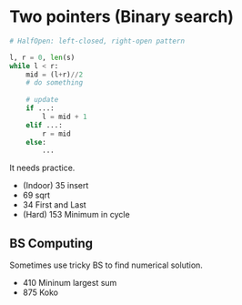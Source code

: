 # Two pointers (Binary search)

```python
# HalfOpen: left-closed, right-open pattern

l, r = 0, len(s)
while l < r:
    mid = (l+r)//2
    # do something
    
    # update
    if ...:
        l = mid + 1
    elif ...:
        r = mid
    else:
        ...

```

It needs practice.

- (Indoor) 35 insert
- 69	sqrt
- 34	First and Last
- (Hard) 153	Minimum in cycle

## BS Computing
Sometimes use tricky BS to find numerical solution.

- 410 Mininum largest sum
- 875 Koko